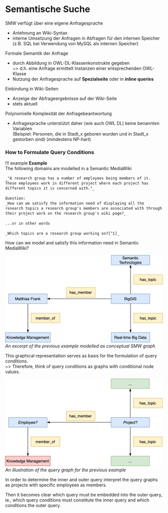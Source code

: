 # Semantische Suche



SMW verfügt über eine eigene Anfragesprache

* Anlehnung an Wiki-Syntax
* interne Umsetzung der Anfragen in Abfragen für den internen Speicher (z.B. SQL bei Verwendung von MySQL als internen Speicher)

Formale Semantik der Anfrage

* durch Abbildung in OWL-DL-Klassenkonstrukte gegeben  
  ~> d.h. eine Anfrage ermittelt Instanzen einer entsprechenden OWL-Klasse
* Nutzung der Anfragesprache auf **Spezialseite** oder in **inline queries**

Einbindung in Wiki-Seiten

* Anzeige der Abfrageergebnisse auf der Wiki-Seite
*  stets aktuell

Polynomielle Komplexität der Anfragebeantwortung

* Anfragesprache unterstützt daher (wie auch OWL DL) keine benannten Variablen  
    (Beispiel: Personen, die in Stadt_x geboren wurden und in Stadt_x gestorben sind) (mindestens NP-hart)



### How to Formulate Query Conditions


!!! example 
    **Example**  
    The following domains are modelled in a Semantic MediaWiki

    _"A research group has a number of employees being members of it. These employees work in different project where each project has different topics it is concerned with."_

    Question:  
    _How can we satisfy the information need of displaying all the research topics a research group's members are associated with through their project work on the research group's wiki page?_

    ...or in other words

    _Which topics are a research group working on?[^1]_

How can we model and satisfy this information need in Semantic MediaWiki?

![Knowledge Base](./../../figures/ask_model_km.png) _An excerpt of the previous example modelled as conceptual SMW graph_

This graphical representation serves as basis for the formulation of query conditions.  
~> Therefore, think of query conditions as graphs with conditional node values.

![Knowledge Base](./../../figures/ask_query_km.png) _An illustration of the query graph for the previous example_


In order to determine the inner and outer query interpret the query graphs as projects with specific employees as members. 

Then it becomes clear which query must be embedded into the outer query, ie., which query conditions must constitute the inner query and which conditions the outer query. 



[^1]: Assuming that the topics information is modelled on the project pages
